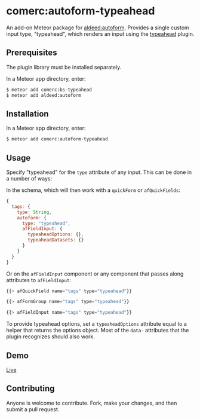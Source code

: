 comerc:autoform-typeahead
=========================

An add-on Meteor package for [aldeed:autoform](https://github.com/aldeed/meteor-autoform). Provides a single custom input type, "typeahead", which renders an input using the [typeahead](https://twitter.github.io/typeahead.js/) plugin.

## Prerequisites

The plugin library must be installed separately.

In a Meteor app directory, enter:

```bash
$ meteor add comerc:bs-typeahead
$ meteor add aldeed:autoform
```

## Installation

In a Meteor app directory, enter:

```bash
$ meteor add comerc:autoform-typeahead
```

## Usage

Specify "typeahead" for the `type` attribute of any input. This can be done in a number of ways:

In the schema, which will then work with a `quickForm` or `afQuickFields`:

```js
{
  tags: {
    type: String,
    autoform: {
      type: "typeahead",
      afFieldInput: {
        typeaheadOptions: {},
        typeaheadDatasets: {}
      }
    }
  }
}
```

Or on the `afFieldInput` component or any component that passes along attributes to `afFieldInput`:

```js
{{> afQuickField name="tags" type="typeahead"}}

{{> afFormGroup name="tags" type="typeahead"}}

{{> afFieldInput name="tags" type="typeahead"}}
```

To provide typeahead options, set a `typeaheadOptions` attribute equal to a helper that returns the options object. Most of the `data-` attributes that the plugin recognizes should also work.

## Demo

[Live](http://autoform.meteor.com/types)

## Contributing

Anyone is welcome to contribute. Fork, make your changes, and then submit a pull request.
